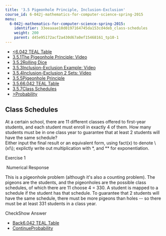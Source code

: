 ```yaml
---
title: '3.5 Pigeonhole Principle, Inclusion-Exclusion'
course_id: 6-042j-mathematics-for-computer-science-spring-2015
menu:
  6-042j-mathematics-for-computer-science-spring-2015:
    identifier: 33eeaaae10d0197164745da153cd4deb_class-schedules
    weight: 200
    parent: d45e95172acf2a430d67a0ef15468161_tp10-1
---
```

*   [<6.042 TEAL Table](/courses/electrical-engineering-and-computer-science/6-042j-mathematics-for-computer-science-spring-2015/counting/tp10-1/vertical-0bb6e57f86c4)
*   [3.5.1The Pigeonhole Principle: Video](/courses/electrical-engineering-and-computer-science/6-042j-mathematics-for-computer-science-spring-2015/counting/tp10-1)
*   [3.5.2Rolling Dice](/courses/electrical-engineering-and-computer-science/6-042j-mathematics-for-computer-science-spring-2015/counting/tp10-1/vertical-4e860a9da2fe)
*   [3.5.3Inclusion-Exclusion Example: Video](/courses/electrical-engineering-and-computer-science/6-042j-mathematics-for-computer-science-spring-2015/counting/tp10-1/vertical-6d18e84b97d0)
*   [3.5.4Inclusion-Exclusion 2 Sets: Video](/courses/electrical-engineering-and-computer-science/6-042j-mathematics-for-computer-science-spring-2015/counting/tp10-1/vertical-d7d25ffeb295)
*   [3.5.5Pigeonhole Principle](/courses/electrical-engineering-and-computer-science/6-042j-mathematics-for-computer-science-spring-2015/counting/tp10-1/vertical-138fcb49e968)
*   [3.5.66.042 TEAL Table](/courses/electrical-engineering-and-computer-science/6-042j-mathematics-for-computer-science-spring-2015/counting/tp10-1/vertical-0bb6e57f86c4)
*   [3.5.7Class Schedules](/courses/electrical-engineering-and-computer-science/6-042j-mathematics-for-computer-science-spring-2015/counting/tp10-1/class-schedules)
*   [\>Probability](/courses/electrical-engineering-and-computer-science/6-042j-mathematics-for-computer-science-spring-2015/probability)

Class Schedules
---------------

  

At a certain school, there are 11 different classes offered to first-year students, and each student must enroll in exactly 4 of them. How many students must be in one class year to guarantee that at least 2 students will have the same schedule?  
Either input the final result or an equivalent form, using fact(x) to denote \\(x!\\); explictly write out multiplication with \*, and \*\* for exponentiation.

Exercise 1

&nbsp;Numerical Response&nbsp;

This is a pigeonhole problem (although it's also a counting problem). The pigeons are the students, and the pigeonholes are the possible class schedules, of which there are 11 choose 4 = 330. A student is mapped to a schedule if the student has that schedule. To guarantee that 2 students will have the same schedule, there must be more pigeons than holes -- so there must be at least 331 students in a class year.

CheckShow Answer

*   [Back6.042 TEAL Table](/courses/electrical-engineering-and-computer-science/6-042j-mathematics-for-computer-science-spring-2015/counting/tp10-1/vertical-0bb6e57f86c4)
*   [ContinueProbability](/courses/electrical-engineering-and-computer-science/6-042j-mathematics-for-computer-science-spring-2015/probability)